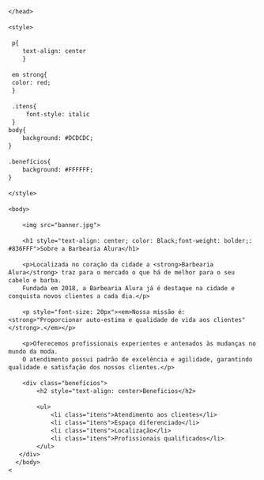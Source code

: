 
<html lang="pt-br">
      <head>
        <meta charset="UTF-8">
        <title>Barbearia Alura</title>
       
    </head>
    
    <style>

     p{
        text-align: center   
        }

     em strong{
     color: red;
     }

     .itens{
         font-style: italic
     }
    body{
        background: #DCDCDC;
    }

    .benefícios{
        background: #FFFFFF;
    }
    
    </style> 
   
    <body>

        <img src="banner.jpg">
            
        <h1 style="text-align: center; color: Black;font-weight: bolder;: #836FFF">Sobre a Barbearia Alura</h1>

        <p>Localizada no coração da cidade a <strong>Barbearia Alura</strong> traz para o mercado o que há de melhor para o seu cabelo e barba. 
        Fundada em 2018, a Barbearia Alura já é destaque na cidade e conquista novos clientes a cada dia.</p>

        <p style="font-size: 20px"><em>Nossa missão é: <strong>"Proporcionar auto-estima e qualidade de vida aos clientes"</strong>.</em></p>

        <p>Oferecemos profissionais experientes e antenados às mudanças no mundo da moda. 
        O atendimento possui padrão de excelência e agilidade, garantindo qualidade e satisfação dos nossos clientes.</p>

        <div class="benefícios">
            <h2 style="text-align: center>Beneficios</h2>
        
            <ul>
                <li class="itens">Atendimento aos clientes</li>
                <li class="itens">Espaço diferenciado</li>
                <li class="itens">Localização</li>
                <li class="itens">Profissionais qualificados</li>
            </ul>
       </div>
      </body>
    <
